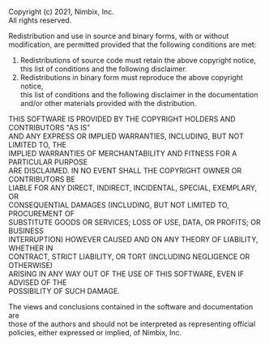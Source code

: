                                                                                   
 Copyright (c) 2021, Nimbix, Inc.                                       
 All rights reserved.                                                             
                                                                                  
 Redistribution and use in source and binary forms, with or without               
 modification, are permitted provided that the following conditions are met:   
                                                                                  
 1. Redistributions of source code must retain the above copyright notice,        
    this list of conditions and the following disclaimer.                         
 2. Redistributions in binary form must reproduce the above copyright notice,  
    this list of conditions and the following disclaimer in the documentation  
    and/or other materials provided with the distribution.                        
                                                                                  
 THIS SOFTWARE IS PROVIDED BY THE COPYRIGHT HOLDERS AND CONTRIBUTORS "AS IS"   
 AND ANY EXPRESS OR IMPLIED WARRANTIES, INCLUDING, BUT NOT LIMITED TO, THE        
 IMPLIED WARRANTIES OF MERCHANTABILITY AND FITNESS FOR A PARTICULAR PURPOSE       
 ARE DISCLAIMED. IN NO EVENT SHALL THE COPYRIGHT OWNER OR CONTRIBUTORS BE         
 LIABLE FOR ANY DIRECT, INDIRECT, INCIDENTAL, SPECIAL, EXEMPLARY, OR              
 CONSEQUENTIAL DAMAGES (INCLUDING, BUT NOT LIMITED TO, PROCUREMENT OF             
 SUBSTITUTE GOODS OR SERVICES; LOSS OF USE, DATA, OR PROFITS; OR BUSINESS         
 INTERRUPTION) HOWEVER CAUSED AND ON ANY THEORY OF LIABILITY, WHETHER IN          
 CONTRACT, STRICT LIABILITY, OR TORT (INCLUDING NEGLIGENCE OR OTHERWISE)          
 ARISING IN ANY WAY OUT OF THE USE OF THIS SOFTWARE, EVEN IF ADVISED OF THE       
 POSSIBILITY OF SUCH DAMAGE.                                                      
                                                                                  
 The views and conclusions contained in the software and documentation are        
 those of the authors and should not be interpreted as representing official   
 policies, either expressed or implied, of Nimbix, Inc.                           
 
